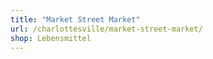 ```yaml
---
title: "Market Street Market"
url: /charlottesville/market-street-market/
shop: Lebensmittel
---
```

